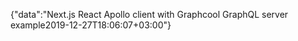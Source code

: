 {"data":"Next.js React Apollo client with Graphcool GraphQL server example2019-12-27T18:06:07+03:00"}
